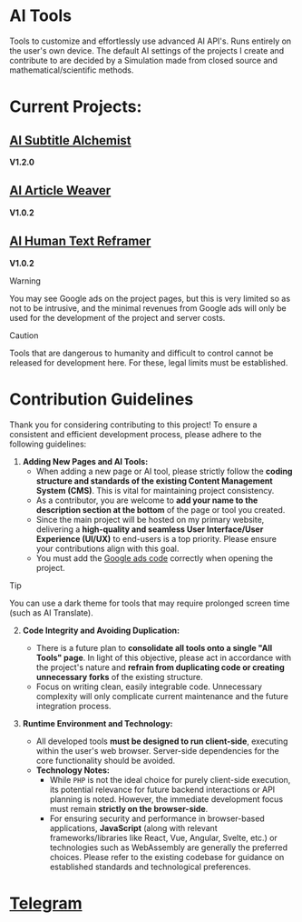 # AI Tools
Tools to customize and effortlessly use advanced AI API's. Runs entirely on the user's own device. The default AI settings of the projects I create and contribute to are decided by a Simulation made from closed source and mathematical/scientific methods.

# Current Projects:
## [AI Subtitle Alchemist](https://tryigit.dev/ai/stranslate/)
**V1.2.0**

## [AI Article Weaver](https://tryigit.dev/ai/article/)
**V1.0.2**

## [AI Human Text Reframer](https://tryigit.dev/ai/manipulation/)
**V1.0.2**

> [!WARNING]
> You may see Google ads on the project pages, but this is very limited so as not to be intrusive, and the minimal revenues from Google ads will only be used for the development of the project and server costs.

> [!CAUTION]
> Tools that are dangerous to humanity and difficult to control cannot be released for development here. For these, legal limits must be established.

# Contribution Guidelines

Thank you for considering contributing to this project! To ensure a consistent and efficient development process, please adhere to the following guidelines:

1.  **Adding New Pages and AI Tools:**
    *   When adding a new page or AI tool, please strictly follow the **coding structure and standards of the existing Content Management System (CMS)**. This is vital for maintaining project consistency.
    *   As a contributor, you are welcome to **add your name to the description section at the bottom** of the page or tool you created.
    *   Since the main project will be hosted on my primary website, delivering a **high-quality and seamless User Interface/User Experience (UI/UX)** to end-users is a top priority. Please ensure your contributions align with this goal.
    *   You must add the [Google ads code](https://raw.githubusercontent.com/tryigit/AI-Tools/refs/heads/main/adscode.txt) correctly when opening the project.

> [!TIP]
> You can use a dark theme for tools that may require prolonged screen time (such as AI Translate).

2.  **Code Integrity and Avoiding Duplication:**
    *   There is a future plan to **consolidate all tools onto a single "All Tools" page**. In light of this objective, please act in accordance with the project's nature and **refrain from duplicating code or creating unnecessary forks** of the existing structure.
    *   Focus on writing clean, easily integrable code. Unnecessary complexity will only complicate current maintenance and the future integration process.

3.  **Runtime Environment and Technology:**
    *   All developed tools **must be designed to run client-side**, executing within the user's web browser. Server-side dependencies for the core functionality should be avoided.
    *   **Technology Notes:**
        *   While `PHP` is not the ideal choice for purely client-side execution, its potential relevance for future backend interactions or API planning is noted. However, the immediate development focus must remain **strictly on the browser-side**.
        *   For ensuring security and performance in browser-based applications, **JavaScript** (along with relevant frameworks/libraries like React, Vue, Angular, Svelte, etc.) or technologies such as WebAssembly are generally the preferred choices. Please refer to the existing codebase for guidance on established standards and technological preferences.

# [Telegram](https://t.me/cleverestech)
